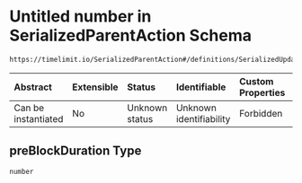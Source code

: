 # Untitled number in SerializedParentAction Schema

```txt
https://timelimit.io/SerializedParentAction#/definitions/SerializedUpdateUserLimitLoginPreBlockDuration/properties/preBlockDuration
```



| Abstract            | Extensible | Status         | Identifiable            | Custom Properties | Additional Properties | Access Restrictions | Defined In                                                                                       |
| :------------------ | :--------- | :------------- | :---------------------- | :---------------- | :-------------------- | :------------------ | :----------------------------------------------------------------------------------------------- |
| Can be instantiated | No         | Unknown status | Unknown identifiability | Forbidden         | Allowed               | none                | [SerializedParentAction.schema.json*](SerializedParentAction.schema.json "open original schema") |

## preBlockDuration Type

`number`

